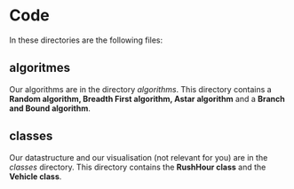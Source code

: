 # Code
In these directories are the following files:
## algoritmes
Our algorithms are in the directory *algorithms*. This directory contains a **Random algorithm, Breadth First algorithm, Astar algorithm** and a **Branch and Bound algorithm**. 
## classes
Our datastructure and our visualisation (not relevant for you) are in the *classes* directory. This directory contains the **RushHour class** and the **Vehicle class**.
